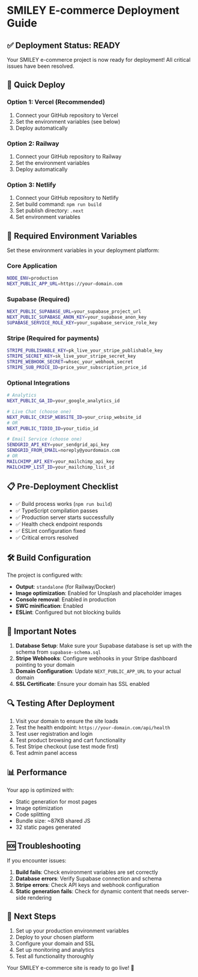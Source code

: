 # SMILEY E-commerce Deployment Guide

## ✅ Deployment Status: READY

Your SMILEY e-commerce project is now ready for deployment! All critical issues have been resolved.

## 🚀 Quick Deploy

### Option 1: Vercel (Recommended)
1. Connect your GitHub repository to Vercel
2. Set the environment variables (see below)
3. Deploy automatically

### Option 2: Railway
1. Connect your GitHub repository to Railway
2. Set the environment variables
3. Deploy automatically

### Option 3: Netlify
1. Connect your GitHub repository to Netlify
2. Set build command: `npm run build`
3. Set publish directory: `.next`
4. Set environment variables

## 🔧 Required Environment Variables

Set these environment variables in your deployment platform:

### Core Application
```bash
NODE_ENV=production
NEXT_PUBLIC_APP_URL=https://your-domain.com
```

### Supabase (Required)
```bash
NEXT_PUBLIC_SUPABASE_URL=your_supabase_project_url
NEXT_PUBLIC_SUPABASE_ANON_KEY=your_supabase_anon_key
SUPABASE_SERVICE_ROLE_KEY=your_supabase_service_role_key
```

### Stripe (Required for payments)
```bash
STRIPE_PUBLISHABLE_KEY=pk_live_your_stripe_publishable_key
STRIPE_SECRET_KEY=sk_live_your_stripe_secret_key
STRIPE_WEBHOOK_SECRET=whsec_your_webhook_secret
STRIPE_SUB_PRICE_ID=price_your_subscription_price_id
```

### Optional Integrations
```bash
# Analytics
NEXT_PUBLIC_GA_ID=your_google_analytics_id

# Live Chat (choose one)
NEXT_PUBLIC_CRISP_WEBSITE_ID=your_crisp_website_id
# OR
NEXT_PUBLIC_TIDIO_ID=your_tidio_id

# Email Service (choose one)
SENDGRID_API_KEY=your_sendgrid_api_key
SENDGRID_FROM_EMAIL=noreply@yourdomain.com
# OR
MAILCHIMP_API_KEY=your_mailchimp_api_key
MAILCHIMP_LIST_ID=your_mailchimp_list_id
```

## 📋 Pre-Deployment Checklist

- ✅ Build process works (`npm run build`)
- ✅ TypeScript compilation passes
- ✅ Production server starts successfully
- ✅ Health check endpoint responds
- ✅ ESLint configuration fixed
- ✅ Critical errors resolved

## 🛠️ Build Configuration

The project is configured with:
- **Output**: `standalone` (for Railway/Docker)
- **Image optimization**: Enabled for Unsplash and placeholder images
- **Console removal**: Enabled in production
- **SWC minification**: Enabled
- **ESLint**: Configured but not blocking builds

## 🚨 Important Notes

1. **Database Setup**: Make sure your Supabase database is set up with the schema from `supabase-schema.sql`
2. **Stripe Webhooks**: Configure webhooks in your Stripe dashboard pointing to your domain
3. **Domain Configuration**: Update `NEXT_PUBLIC_APP_URL` to your actual domain
4. **SSL Certificate**: Ensure your domain has SSL enabled

## 🔍 Testing After Deployment

1. Visit your domain to ensure the site loads
2. Test the health endpoint: `https://your-domain.com/api/health`
3. Test user registration and login
4. Test product browsing and cart functionality
5. Test Stripe checkout (use test mode first)
6. Test admin panel access

## 📊 Performance

Your app is optimized with:
- Static generation for most pages
- Image optimization
- Code splitting
- Bundle size: ~87KB shared JS
- 32 static pages generated

## 🆘 Troubleshooting

If you encounter issues:

1. **Build fails**: Check environment variables are set correctly
2. **Database errors**: Verify Supabase connection and schema
3. **Stripe errors**: Check API keys and webhook configuration
4. **Static generation fails**: Check for dynamic content that needs server-side rendering

## 📝 Next Steps

1. Set up your production environment variables
2. Deploy to your chosen platform
3. Configure your domain and SSL
4. Set up monitoring and analytics
5. Test all functionality thoroughly

Your SMILEY e-commerce site is ready to go live! 🎉
